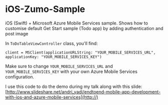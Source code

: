 # iOS-Zumo-Sample
iOS (Swift) + Microsoft Azure Mobile Services sample. Shows how to customise default Get Start sample (Todo app) by adding authentication and post image

In ```ToDoTableViewController``` class, you'll find:

``client = MSClient(applicationURLString: "YOUR_MOBILE_SERVICES_URL", applicationKey: "YOUR_MOBILE_SERVICES_KEY")``

Make sure to change ```YOUR_MOBILE_SERVICES_URL``` and ```YOUR_MOBILE_SERVICES_KEY``` with your own Azure Mobile Services configuration.

I use this code to do the demo during my talk along with this slide: [http://www.slideshare.net/andri_yadi/endtoend-mobile-app-development-with-ios-and-azure-mobile-services](http://)
